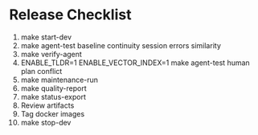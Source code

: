 # Release Checklist
1. make start-dev
2. make agent-test baseline continuity session errors similarity
3. make verify-agent
4. ENABLE_TLDR=1 ENABLE_VECTOR_INDEX=1 make agent-test human plan conflict
5. make maintenance-run
6. make quality-report
7. make status-export
8. Review artifacts
9. Tag docker images
10. make stop-dev
